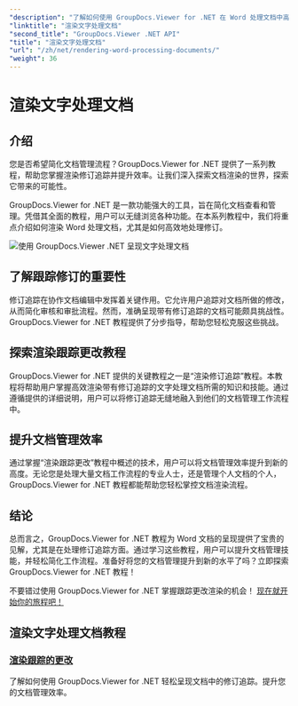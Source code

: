 ```yaml
---
"description": "了解如何使用 GroupDocs.Viewer for .NET 在 Word 处理文档中高效呈现修订追踪。提升您的文档管理技能。"
"linktitle": "渲染文字处理文档"
"second_title": "GroupDocs.Viewer .NET API"
"title": "渲染文字处理文档"
"url": "/zh/net/rendering-word-processing-documents/"
"weight": 36
---
```


# 渲染文字处理文档


## 介绍

您是否希望简化文档管理流程？GroupDocs.Viewer for .NET 提供了一系列教程，帮助您掌握渲染修订追踪并提升效率。让我们深入探索文档渲染的世界，探索它带来的可能性。

GroupDocs.Viewer for .NET 是一款功能强大的工具，旨在简化文档查看和管理。凭借其全面的教程，用户可以无缝浏览各种功能。在本系列教程中，我们将重点介绍如何渲染 Word 处理文档，尤其是如何高效地处理修订。

![使用 GroupDocs.Viewer .NET 呈现文字处理文档](/viewer/rendering-word-processing-documents/image.png)

## 了解跟踪修订的重要性

修订追踪在协作文档编辑中发挥着关键作用。它允许用户追踪对文档所做的修改，从而简化审核和审批流程。然而，准确呈现带有修订追踪的文档可能颇具挑战性。GroupDocs.Viewer for .NET 教程提供了分步指导，帮助您轻松克服这些挑战。

## 探索渲染跟踪更改教程

GroupDocs.Viewer for .NET 提供的关键教程之一是“渲染修订追踪”教程。本教程将帮助用户掌握高效渲染带有修订追踪的文字处理文档所需的知识和技能。通过遵循提供的详细说明，用户可以将修订追踪无缝地融入到他们的文档管理工作流程中。

## 提升文档管理效率

通过掌握“渲染跟踪更改”教程中概述的技术，用户可以将文档管理效率提升到新的高度。无论您是处理大量文档工作流程的专业人士，还是管理个人文档的个人，GroupDocs.Viewer for .NET 教程都能帮助您轻松掌控文档渲染流程。

## 结论

总而言之，GroupDocs.Viewer for .NET 教程为 Word 文档的呈现提供了宝贵的见解，尤其是在处理修订追踪方面。通过学习这些教程，用户可以提升文档管理技能，并轻松简化工作流程。准备好将您的文档管理提升到新的水平了吗？立即探索 GroupDocs.Viewer for .NET 教程！

不要错过使用 GroupDocs.Viewer for .NET 掌握跟踪更改渲染的机会！ [现在就开始你的旅程吧！](./render-tracked-changes/)
## 渲染文字处理文档教程
### [渲染跟踪的更改](./render-tracked-changes/)
了解如何使用 GroupDocs.Viewer for .NET 轻松呈现文档中的修订追踪。提升您的文档管理效率。